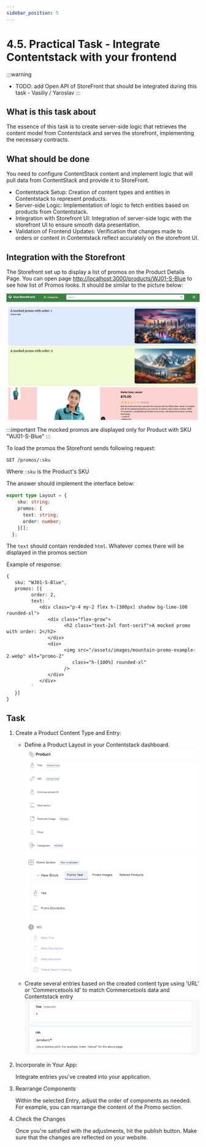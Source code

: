 ```yaml
---
sidebar_position: 5
---
```


# 4.5. Practical Task - Integrate Contentstack with your frontend

:::warning
- TODO: add Open API of StoreFront that should be integrated during this task - Vasiliy / Yaroslav
:::

## What is this task about

The essence of this task is to create server-side logic that retrieves the content model from Contentstack and serves the storefront, implementing the necessary contracts.


## What should be done

You need to configure ContentStack content and implement logic that will pull data from ContentStack and provide it to StoreFront.

- Contentstack Setup: Creation of content types and entities in Contentstack to represent products.
- Server-side Logic: Implementation of logic to fetch entities based on products from Contentstack.
- Integration with Storefront UI: Integration of server-side logic with the storefront UI to ensure smooth data presentation.
- Validation of Frontend Updates: Verification that changes made to orders or content in Contentstack reflect accurately on the storefront UI.


## Integration with the Storefront

The Storefront set up to display a list of promos on the Product Details Page. You can open page [http://localhost:3000/products/WJ01-S-Blue](http://localhost:3000/products/WJ01-S-Blue) to see how list of Promos looks. It should be similar to the picture below:

![Promos Example](assets/promos-mocked.png)

:::important
The mocked promos are displayed only for Product with SKU "WJ01-S-Blue" 
:::

To load the promos the Storefront sends following request:
```
GET /promos/:sku
```
Where `:sku` is the Product's SKU

The answer should implement the interface below:
```typescript
export type Layout = {
    sku: string;
    promos: {
      text: string;
      order: number;
    }[];
  };
```

The `text` should contain rendeded `html`. Whatever comes there will be displayed in the promos section

Example of response:
```
{
   sku: "WJ01-S-Blue",
   promos: [{
         order: 2,
         text: `
            <div class="p-4 my-2 flex h-[300px] shadow bg-lime-100 rounded-xl">
               <div class="flex-grow">
                     <h2 class="text-2xl font-serif">A mocked promo with order: 2</h2>
               </div>
               <div>
                     <img src="/assets/images/mountain-promo-example-2.webp" alt="promo-2" 
                        class="h-[100%] rounded-xl"
                     />
               </div>
            </div>
         `
   }]
}
```


## Task 

1. Create a Product Content Type and Entry:
   - Define a Product Layout in your Contentstack dashboard.
   ![product-layout-1.png](assets/product-layout-1.png) ![product-layout-2.png](assets/product-layout-2.png)
   - Create several entries based on the created content type using 'URL' or 'Commercetools Id' to match Commercetools data and Contentstack entry
   ![slug-field.png](assets/slug-field.png)

2. Incorporate in Your App:

   Integrate entries you've created into your application. 


3. Rearrange Components

   Within the selected Entry, adjust the order of components as needed. For example, you can rearrange the content of the Promo section.

4. Check the Changes

   Once you're satisfied with the adjustments, hit the publish button. Make sure that the changes are reflected on your website.

